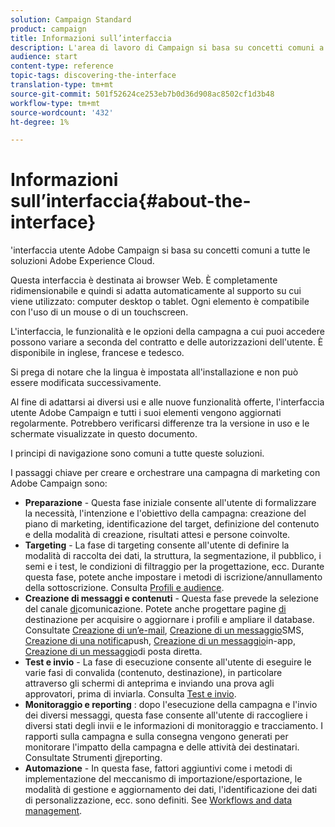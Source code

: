 ```yaml
---
solution: Campaign Standard
product: campaign
title: Informazioni sull’interfaccia
description: L'area di lavoro di Campaign si basa su concetti comuni a tutte le soluzioni Adobe Experience Cloud.
audience: start
content-type: reference
topic-tags: discovering-the-interface
translation-type: tm+mt
source-git-commit: 501f52624ce253eb7b0d36d908ac8502cf1d3b48
workflow-type: tm+mt
source-wordcount: '432'
ht-degree: 1%

---
```



# Informazioni sull’interfaccia{#about-the-interface}

&#39;interfaccia utente Adobe Campaign si basa su concetti comuni a tutte le soluzioni Adobe Experience Cloud.

Questa interfaccia è destinata ai browser Web. È completamente ridimensionabile e quindi si adatta automaticamente al supporto su cui viene utilizzato: computer desktop o tablet. Ogni elemento è compatibile con l&#39;uso di un mouse o di un touchscreen.

L&#39;interfaccia, le funzionalità e le opzioni della campagna a cui puoi accedere possono variare a seconda del contratto e delle autorizzazioni dell&#39;utente. È disponibile in inglese, francese e tedesco.

Si prega di notare che la lingua è impostata all&#39;installazione e non può essere modificata successivamente.

Al fine di adattarsi ai diversi usi e alle nuove funzionalità offerte, l&#39;interfaccia utente  Adobe Campaign e tutti i suoi elementi vengono aggiornati regolarmente. Potrebbero verificarsi differenze tra la versione in uso e le schermate visualizzate in questo documento.

I principi di navigazione sono comuni a tutte queste soluzioni.

I passaggi chiave per creare e orchestrare una campagna di marketing con  Adobe Campaign sono:

* **Preparazione** - Questa fase iniziale consente all&#39;utente di formalizzare la necessità, l&#39;intenzione e l&#39;obiettivo della campagna: creazione del piano di marketing, identificazione del target, definizione del contenuto e della modalità di creazione, risultati attesi e persone coinvolte.
* **Targeting** - La fase di targeting consente all&#39;utente di definire la modalità di raccolta dei dati, la struttura, la segmentazione, il pubblico, i semi e i test, le condizioni di filtraggio per la progettazione, ecc. Durante questa fase, potete anche impostare i metodi di iscrizione/annullamento della sottoscrizione. Consulta [Profili e audience](../../audiences/using/about-profiles.md).
* **Creazione di messaggi e contenuti** - Questa fase prevede la selezione del canale [di](../../channels/using/get-started-communication-channels.md)comunicazione. Potete anche progettare pagine [di](../../channels/using/getting-started-with-landing-pages.md) destinazione per acquisire o aggiornare i profili e ampliare il database. Consultate [Creazione di un’e-mail](../../channels/using/creating-an-email.md), [Creazione di un messaggio](../../channels/using/creating-an-sms-message.md)SMS, [Creazione di una notifica](../../channels/using/preparing-and-sending-a-push-notification.md)push, [Creazione di un messaggio](../../channels/using/about-in-app-messaging.md)in-app, [Creazione di un messaggio](../../channels/using/creating-the-direct-mail.md)di posta diretta.
* **Test e invio** - La fase di esecuzione consente all&#39;utente di eseguire le varie fasi di convalida (contenuto, destinazione), in particolare attraverso gli schermi di anteprima e inviando una prova agli approvatori, prima di inviarla. Consulta [Test e invio](../../sending/using/get-started-sending-messages.md).
* **Monitoraggio e reporting** : dopo l&#39;esecuzione della campagna e l&#39;invio dei diversi messaggi, questa fase consente all&#39;utente di raccogliere i diversi stati degli invii e le informazioni di monitoraggio e tracciamento. I rapporti sulla campagna e sulla consegna vengono generati per monitorare l&#39;impatto della campagna e delle attività dei destinatari. Consultate Strumenti [di](../../reporting/using/about-dynamic-reports.md)reporting.
* **Automazione** - In questa fase, fattori aggiuntivi come i metodi di implementazione del meccanismo di importazione/esportazione, le modalità di gestione e aggiornamento dei dati, l&#39;identificazione dei dati di personalizzazione, ecc. sono definiti. See [Workflows and data management](../../automating/using/get-started-workflows.md).